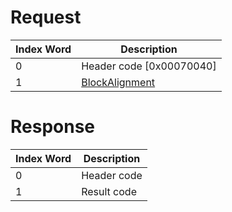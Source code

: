 # Request

| Index Word | Description                                                 |
|------------|-------------------------------------------------------------|
| 0          | Header code \[0x00070040\]                                  |
| 1          | [BlockAlignment](Camera_Services#BlockAlignment "wikilink") |

# Response

| Index Word | Description |
|------------|-------------|
| 0          | Header code |
| 1          | Result code |